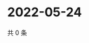 # 2022-05-24

共 0 条

<!-- BEGIN WEIBO -->
<!-- 最后更新时间 Tue May 24 2022 16:21:00 GMT+0800 (China Standard Time) -->

<!-- END WEIBO -->
